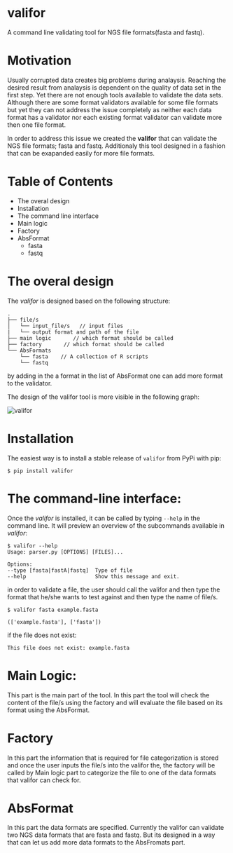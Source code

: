 valifor 
=============================

A command line validating tool for NGS file formats(fasta and fastq).

Motivation
======================

Usually corrupted data creates big problems during analaysis. Reaching the desired result from analaysis is dependent on the quality of data set in the first step. Yet there are not enough tools available to validate the data sets. Although there are some format validators available for some file formats but yet they can not address the issue completely as neither each data format has a validator nor each existing format validator can validate more then one file format. 

In order to address this issue we created the __valifor__ that can validate the NGS file formats; fasta and fastq. Additionaly this tool designed in a fashion that can be exapanded easily for more file formats. 

Table of Contents
=======================

* The overal design
* Installation
* The command line interface
* Main logic
* Factory
* AbsFormat
    * fasta
    * fastq

The overal design
=======================
The *valifor* is designed based on the following structure: 

    .
    ├── file/s
    │   └── input_file/s   // input files
    |   └── output format and path of the file
    ├── main logic       // which format should be called
    ├── factory       // which format should be called
    └── AbsFormats
        └── fasta    // A collection of R scripts
        └── fastq

by adding in the a format in the list of AbsFormat one can add more format to the validator. 

The design of the valifor tool is more visible in the following graph: 

![valifor](https://user-images.githubusercontent.com/35918514/42127035-fd59b53c-7c91-11e8-8f96-f229f412b87b.jpg)


Installation
=======================

The easiest way is to install a stable release of ``valifor`` from PyPi with pip:


    $ pip install valifor

The command-line interface:
========================

Once the *valifor* is installed, it can be called by typing ``--help`` in the command line. It will preview an overview of the subcommands available in *valifor*:

    $ valifor --help
    Usage: parser.py [OPTIONS] [FILES]...

    Options:
    --type [fasta|fastA|fastq]  Type of file
    --help                      Show this message and exit.


in order to validate a file, the user should call the valifor and then type the format that he/she wants to test against and then type the name of file/s. 

    $ valifor fasta example.fasta

    (['example.fasta'], ['fasta'])

if the file does not exist: 

    This file does not exist: example.fasta
    
Main Logic: 
=======================
This part is the main part of the tool. In this part the tool will check the content of the file/s using the factory and will evaluate the file based on its format using the AbsFormat. 

Factory
=======================
In this part the information that is required for file categorization is stored and once the user inputs the file/s into the valifor the, the factory will be called by Main logic part to categorize the file to one of the data formats that valifor can check for. 

AbsFormat
=======================
In this part the data formats are specified. Currently the valifor can validate two NGS data formats that are fasta and fastq. But its designed in a way that can let us add more data formats to the AbsFromats part.  


 


 

